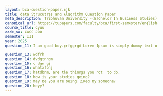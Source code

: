 ```yaml
---
layout: bca-question-paper.njk
title: data Strucutres ang Algorithm Question Paper
meta_description: Tribhuvan University -(Bachelor In Business Studies) BBSt Semester Year Board Question Paper
canonical_url: https://tupapers.com/faculty/bca/first-semester/english-I/english-I-2020/
course_title: cyuu
code_no: CACS 200
semester: III
year: 2025
question_11: I am good boy.grfggrgd Lorem Ipsum is simply dummy text of the printing and typesetting industrytypesetting industry. Lorem Ipsum has been df  industry's standard dummy text ever lololollolllloll

question_13: wdfrh
question_14: dvdgtnhgm
question_15: c dgn gj
question_16: whatxfbhj
question_17: hatdbnm, are the thinngs you not  to do.
question_18: how is your studies going?
question_19: may be you are being liked by someone?
question_20: heyy?
---
```

